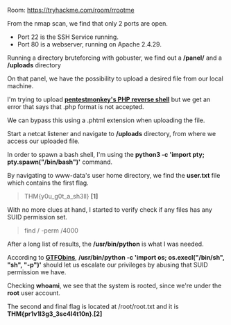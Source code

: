 
Room: https://tryhackme.com/room/rrootme

From the nmap scan, we find that only 2 ports are open.  

* Port 22 is the SSH Service running.
* Port 80 is a webserver, running on Apache 2.4.29.

Running a directory bruteforcing with gobuster, we find out a **/panel/** and a **/uploads** directory  

On that panel, we have the possibility to upload a desired file from our local machine.

I'm trying to upload [**pentestmonkey's PHP reverse shell**](https://github.com/pentestmonkey/php-reverse-shell) but we get an error that says that .php format is not accepted.  

We can bypass this using a .phtml extension when uploading the file.  

Start a netcat listener and navigate to **/uploads** directory, from where we access our uploaded file.

In order to spawn a bash shell, I'm using the **python3 -c 'import pty; pty.spawn("/bin/bash")'** command.

By navigating to www-data's user home directory, we find the **user.txt** file which contains the first flag. 

> THM{y0u_g0t_a_sh3ll} **[1]**

With no more clues at hand, I started to verify check if any files has any SUID permission set.  

> find / -perm /4000  

After a long list of results, the **/usr/bin/python** is what I was needed.

According to [**GTFObins**](https://gtfobins.github.io/gtfobins/python/#suid), **/usr/bin/python -c 'import os; os.execl("/bin/sh", "sh", "-p")'** should let us escalate our privileges by abusing that SUID permission we have.  

Checking **whoami**, we see that the system is rooted, since we're under the **root** user account.  

The second and final flag is located at /root/root.txt and it is **THM{pr1v1l3g3_3sc4l4t10n}**.**[2]**

